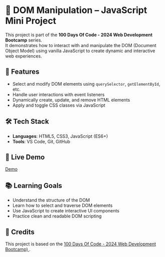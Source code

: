 # 🧩 DOM Manipulation – JavaScript Mini Project

This project is part of the **100 Days Of Code - 2024 Web Development Bootcamp** series.  
It demonstrates how to interact with and manipulate the DOM (Document Object Model) using vanilla JavaScript to create dynamic and interactive web experiences.

## 📌 Features
- Select and modify DOM elements using `querySelector`, `getElementById`, etc.
- Handle user interactions with event listeners
- Dynamically create, update, and remove HTML elements
- Apply and toggle CSS classes via JavaScript

## 🛠️ Tech Stack
- **Languages**: HTML5, CSS3, JavaScript (ES6+)
- **Tools**: VS Code, Git, GitHub

## 🚀 Live Demo
[Demo](https://flavia3107.github.io/web-development-basics-javascript/)

## 📚 Learning Goals
- Understand the structure of the DOM
- Learn how to select and traverse DOM elements
- Use JavaScript to create interactive UI components
- Practice clean and readable DOM scripting

## 📖 Credits
This project is based on the [100 Days Of Code - 2024 Web Development Bootcamp)
](https://www.udemy.com/course/100-days-of-code-web-development-bootcamp/).
